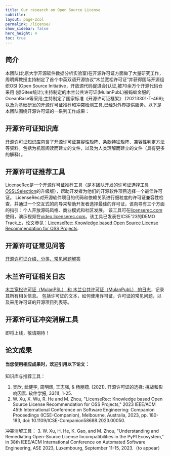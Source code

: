 ```yaml
---
title: Our research on Open Source License
subtitle:
layout: page-2col
permalink: /license/
show_sidebar: false
hero_height: 4
toc: true
---
```


## 简介

本团队(北京大学开源软件数据分析实验室)在开源许可证方面做了大量研究工作，周明辉教授主持制定了首个中英双语开源协议“木兰宽松许可证”并获得国际开源组织OSI (Open Source Initiative，开放源代码促进会)认证,被70余万个开源代码仓采用 (据Gitee统计);主持制定的木兰公共许可证(MulanPubL)被蚂蚁金服的OceanBase等采用;主持制定了国家标准《开源许可证框架》 (20213301-T-469);以及为基础研发的开源许可证推荐和冲突检测工具,已经对外界提供服务。以下是本团队围绕开源许可证的一系列工作成果：

## 开源许可证知识库

[开源许可证知识库](https://github.com/osslab-pku/RecLicense/tree/master/knowledge_base)包含了开源许可证兼容性矩阵、条款特征矩阵、兼容性判定方法等资料。包括为机器阅读而建立的文件，以及为人类理解而建立的文件（具有更多的解释）。

## 开源许可证推荐工具

[LicenseRec](https://github.com/osslab-pku/RecLicense)是一个开源许可证推荐工具（是本团队开发的许可证选择工具[OSSLSelection](https://github.com/osslab-pku/OSSLSelection)的升级版），帮助开发者为他们的开源软件项目选择一个最佳许可证。 LicenseRec对开源软件项目的代码和依赖关系进行细粒度的许可证兼容性检查，并通过一个交互式的向导来帮助开发者选择最佳的许可证，该向导有三个方面的指引：个人开放源码风格、商业模式和社区发展。
该工具可在[licenserec.com](https://licenserec.com/)使用，演示视频在[video.licenserec.com](https://video.licenserec.com/)。该工具已发表在ICSE'23的DEMO Track上，论文参见：[LicenseRec: Knowledge based Open Source License Recommendation for OSS Projects](https://ieeexplore.ieee.org/abstract/document/10172799).

## 开源许可证常见问答
[开源许可证介绍、分类、常见问题解答](https://github.com/osslab-pku/OpenSourceLicense-FQA/blob/master/open-source-license-fqa.md)

## 木兰许可证相关日志
[木兰宽松许可证（MulanPSL） 和 木兰公共许可证（MulanPubL） 的日志](https://github.com/osslab-pku/mulanlicense-log)，记录其所有相关信息。 包括许可证的文本，如何使用许可证，许可证的常见问题，以及采用许可证的开源项目列表等。

## 开源许可证冲突消解工具
即将上线，敬请期待！

## 论文成果

#### 当您使用相应成果时，欢迎引用以下论文：
知识库与推荐工具：
1. 吴欣, 武健宇, 周明辉, 王志强, & 杨丽蕴. (2021). 开源许可证的选择: 挑战和影响因素. 软件学报, 33(1), 1-25.
2. W. Xu, X. Wu, R. He and M. Zhou, "LicenseRec: Knowledge based Open Source License Recommendation for OSS Projects," 2023 IEEE/ACM 45th International Conference on Software Engineering: Companion Proceedings (ICSE-Companion), Melbourne, Australia, 2023, pp. 180-183, doi: 10.1109/ICSE-Companion58688.2023.00050.


冲突消解工具：
3. W. Xu, H. He, K. Gao, and M. Zhou, "Understanding and Remediating Open-Source License Incompatibilities in the PyPI Ecosystem," in 38th IEEE/ACM International Conference on Automated Software Engineering, ASE 2023, Luxembourg, September 11-15, 2023.（to appear）


